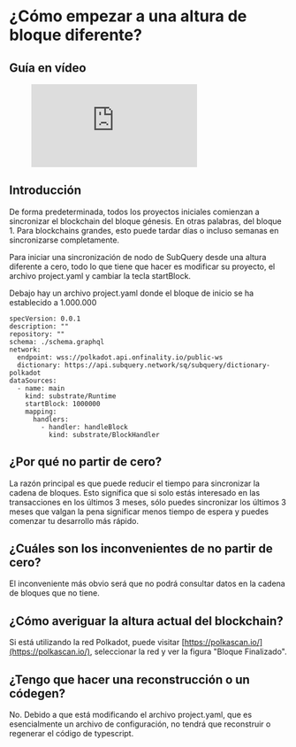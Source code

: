 # ¿Cómo empezar a una altura de bloque diferente?

## Guía en vídeo

<figure class="video_container">
  <iframe src="https://www.youtube.com/embed/ZiNSXDMHmBk" frameborder="0" allowfullscreen="true"></iframe>
</figure>

## Introducción

De forma predeterminada, todos los proyectos iniciales comienzan a sincronizar el blockchain del bloque génesis. En otras palabras, del bloque 1. Para blockchains grandes, esto puede tardar días o incluso semanas en sincronizarse completamente.

Para iniciar una sincronización de nodo de SubQuery desde una altura diferente a cero, todo lo que tiene que hacer es modificar su proyecto, el archivo project.yaml y cambiar la tecla startBlock.

Debajo hay un archivo project.yaml donde el bloque de inicio se ha establecido a 1.000.000

```shell
specVersion: 0.0.1
description: ""
repository: ""
schema: ./schema.graphql
network:
  endpoint: wss://polkadot.api.onfinality.io/public-ws
  dictionary: https://api.subquery.network/sq/subquery/dictionary-polkadot
dataSources:
  - name: main
    kind: substrate/Runtime
    startBlock: 1000000
    mapping:
      handlers:
        - handler: handleBlock
          kind: substrate/BlockHandler
```

## ¿Por qué no partir de cero?

La razón principal es que puede reducir el tiempo para sincronizar la cadena de bloques. Esto significa que si solo estás interesado en las transacciones en los últimos 3 meses, sólo puedes sincronizar los últimos 3 meses que valgan la pena significar menos tiempo de espera y puedes comenzar tu desarrollo más rápido.

## ¿Cuáles son los inconvenientes de no partir de cero?

El inconveniente más obvio será que no podrá consultar datos en la cadena de bloques que no tiene.

## ¿Cómo averiguar la altura actual del blockchain?

Si está utilizando la red Polkadot, puede visitar [https://polkascan.io/](https://polkascan.io/), seleccionar la red y ver la figura "Bloque Finalizado".

## ¿Tengo que hacer una reconstrucción o un códegen?

No. Debido a que está modificando el archivo project.yaml, que es esencialmente un archivo de configuración, no tendrá que reconstruir o regenerar el código de typescript.
